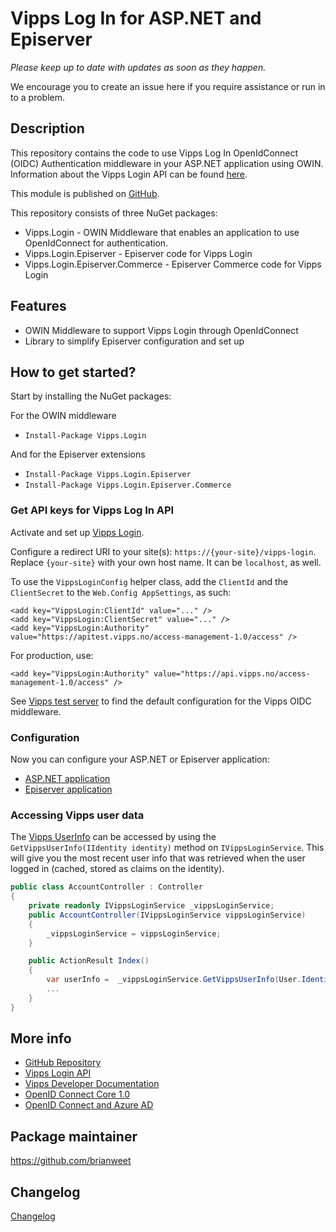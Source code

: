 # Vipps Log In for ASP.NET and Episerver

*Please keep up to date with updates as soon as they happen.*

We encourage you to create an issue here if you require assistance or run in to a problem.

## Description

This repository contains the code to use Vipps Log In OpenIdConnect (OIDC) Authentication middleware in your ASP.NET application using OWIN.
Information about the Vipps Login API can be found [here](https://developer.vippsmobilepay.com/docs/APIs/login-api/).


This module is published on [GitHub](https://github.com/vippsas/vipps-login-dotnet).


This repository consists of three NuGet packages:

- Vipps.Login - OWIN Middleware that enables an application to use OpenIdConnect for authentication.
- Vipps.Login.Episerver - Episerver code for Vipps Login
- Vipps.Login.Episerver.Commerce - Episerver Commerce code for Vipps Login

## Features

- OWIN Middleware to support Vipps Login through OpenIdConnect
- Library to simplify Episerver configuration and set up

## How to get started?

Start by installing the NuGet packages:

For the OWIN middleware

- `Install-Package Vipps.Login`

And for the Episerver extensions

- `Install-Package Vipps.Login.Episerver`
- `Install-Package Vipps.Login.Episerver.Commerce`

### Get API keys for Vipps Log In API

Activate and set up [Vipps Login](https://developer.vippsmobilepay.com/docs/APIs/login-api/vipps-login-api-faq/#how-can-i-activate-and-set-up-vipps-login).

Configure a redirect URI to your site(s): `https://{your-site}/vipps-login`. Replace `{your-site}` with your own host name. It can be `localhost`, as well.

To use the `VippsLoginConfig` helper class, add the `ClientId` and the `ClientSecret` to the `Web.Config AppSettings`, as such:

```config
<add key="VippsLogin:ClientId" value="..." />
<add key="VippsLogin:ClientSecret" value="..." />
<add key="VippsLogin:Authority" value="https://apitest.vipps.no/access-management-1.0/access" />
```

For production, use:

```config
<add key="VippsLogin:Authority" value="https://api.vipps.no/access-management-1.0/access" />
```

See [Vipps test server](https://developer.vippsmobilepay.com/docs/vipps-developers/test-environment/#test-server)
to find the default configuration for the Vipps OIDC middleware.

### Configuration

Now you can configure your ASP.NET or Episerver application:

- [ASP.NET application](docs/configure-asp-net.md)
- [Episerver application](docs/configure-episerver.md)

### Accessing Vipps user data

The [Vipps UserInfo](https://developer.vippsmobilepay.com/docs/APIs/userinfo-api/)
can be accessed by using the `GetVippsUserInfo(IIdentity identity)` method on `IVippsLoginService`.
This will give you the most recent user info that was retrieved when the user logged in (cached, stored as claims on the identity).

```csharp
public class AccountController : Controller
{
    private readonly IVippsLoginService _vippsLoginService;
    public AccountController(IVippsLoginService vippsLoginService)
    {
        _vippsLoginService = vippsLoginService;
    }

    public ActionResult Index()
    {
        var userInfo =  _vippsLoginService.GetVippsUserInfo(User.Identity)
        ...
    }
}
```

## More info

- [GitHub Repository](https://github.com/vippsas/vipps-login-dotnet)
- [Vipps Login API](https://developer.vippsmobilepay.com/docs/APIs/login-api/)
- [Vipps Developer Documentation](https://developer.vippsmobilepay.com/)
- [OpenID Connect Core 1.0](https://openid.net/specs/openid-connect-core-1_0.html#CodeFlowAuth)
- [OpenID Connect and Azure AD](https://world.episerver.com/documentation/developer-guides/commerce/security/support-for-openid-connect-in-episerver-commerce/)

## Package maintainer

https://github.com/brianweet

## Changelog

[Changelog](CHANGELOG.md)
